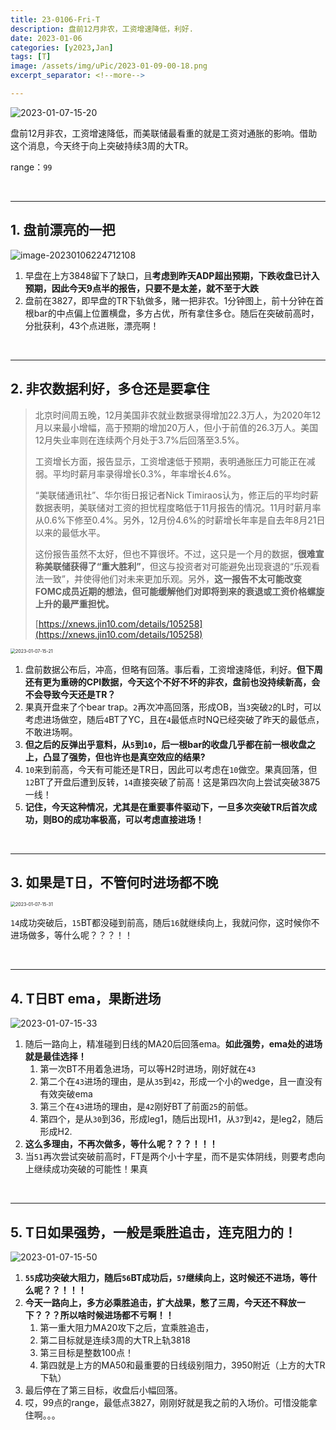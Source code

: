 ```yaml
---
title: 23-0106-Fri-T
description: 盘前12月非农，工资增速降低，利好.
date: 2023-01-06
categories: [y2023,Jan]
tags: [T]
image: /assets/img/uPic/2023-01-09-00-18.png
excerpt_separator: <!--more-->

---
```


![2023-01-07-15-20](https://cdn.jsdelivr.net/gh/shawnyeung/shawnyeung.github.io@master/assets/img/uPic/2023-01-09-00-18.png)

盘前12月非农，工资增速降低，而美联储最看重的就是工资对通胀的影响。借助这个消息，今天终于向上突破持续3周的大TR。

 <!--more-->

range：`99`

<br/>

---

## 1. 盘前漂亮的一把

![image-20230106224712108](https://cdn.jsdelivr.net/gh/shawnyeung/shawnyeung.github.io@master/assets/img/uPic/2023-01-06-22-47.png)

1. 早盘在上方3848留下了缺口，且**考虑到昨天ADP超出预期，下跌收盘已计入预期，因此今天9点半的报告，只要不是太差，就不至于大跌**
2. 盘前在3827，即早盘的TR下轨做多，赌一把非农。1分钟图上，前十分钟在首根bar的中点偏上位置横盘，多方占优，所有拿住多仓。随后在突破前高时，分批获利，43个点进账，漂亮啊！

<br/>

---

## 2. 非农数据利好，多仓还是要拿住

> 北京时间周五晚，12月美国非农就业数据录得增加22.3万人，为2020年12月以来最小增幅，高于预期的增加20万人，但小于前值的26.3万人。美国12月失业率则在连续两个月处于3.7%后回落至3.5%。
>
> 工资增长方面，报告显示，工资增速低于预期，表明通胀压力可能正在减弱。平均时薪月率录得增长0.3%，年率增长4.6%。
>
> “美联储通讯社”、华尔街日报记者Nick Timiraos认为，修正后的平均时薪数据表明，美联储对工资的担忧程度略低于11月报告的情况。11月时薪月率从0.6%下修至0.4%。另外，12月份4.6%的时薪增长年率是自去年8月21日以来的最低水平。
>
> 这份报告虽然不太好，但也不算很坏。不过，这只是一个月的数据，**很难宣称美联储获得了“重大胜利”**，但这与投资者对可能避免出现衰退的“乐观看法一致”，并使得他们对未来更加乐观。另外，**这一报告不太可能改变FOMC成员近期的想法，但可能缓解他们对即将到来的衰退或工资价格螺旋上升的最严重担忧。**
>
> [https://xnews.jin10.com/details/105258](https://xnews.jin10.com/details/105258) 

<img src="https://cdn.jsdelivr.net/gh/shawnyeung/shawnyeung.github.io@master/assets/img/uPic/2023-01-09-00-19.png" alt="2023-01-07-15-21" style="zoom:50%;" />

1. 盘前数据公布后，冲高，但略有回落。事后看，工资增速降低，利好。**但下周还有更为重磅的CPI数据，今天这个不好不坏的非农，盘前也没持续新高，会不会导致今天还是TR？**
2. 果真开盘来了个bear trap。`2`再次冲高回落，形成OB，当`3`突破`2`的L时，可以考虑进场做空，随后`4`BT了YC，且在`4`最低点时NQ已经突破了昨天的最低点，不敢进场啊。
3. **但之后的反弹出乎意料，从`5`到`10`，后一根bar的收盘几乎都在前一根收盘之上，凸显了强势，但也许也是真空效应的结果?**
4. `10`来到前高，今天有可能还是TR日，因此可以考虑在`10`做空。果真回落，但`12`BT了开盘后遭到反转，`14`直接突破了前高！这是第四次向上尝试突破3875一线！
5. **记住，今天这种情况，尤其是在重要事件驱动下，一旦多次突破TR后首次成功，则BO的成功率极高，可以考虑直接进场！**

<br/>

---

## 3. 如果是T日，不管何时进场都不晚

<img src="https://cdn.jsdelivr.net/gh/shawnyeung/shawnyeung.github.io@master/assets/img/uPic/2023-01-09-00-22.png" alt="2023-01-07-15-31" style="zoom:50%;" />

`14`成功突破后，`15`BT都没碰到前高，随后`16`就继续向上，我就问你，这时候你不进场做多，等什么呢？？？！！

<br/>

---

## 4. T日BT ema，果断进场

![2023-01-07-15-33](https://cdn.jsdelivr.net/gh/shawnyeung/shawnyeung.github.io@master/assets/img/uPic/2023-01-09-00-20.png)

1. 随后一路向上，精准碰到日线的MA20后回落ema。**如此强势，ema处的进场就是最佳选择！**
   1. 第一次BT不用着急进场，可以等H2时进场，刚好就在`43`
   2. 第二个在`43`进场的理由，是从`35`到`42`，形成一个小的wedge，且一直没有有效突破ema
   3. 第三个在`43`进场的理由，是`42`刚好BT了前面`25`的前低。
   4. 第四个，是从`30`到36，形成leg1，随后出现H1，从`37`到`42`，是leg2，随后形成H2.
2. **这么多理由，不再次做多，等什么呢？？？！！！**
3. 当`51`再次尝试突破前高时，FT是两个小十字星，而不是实体阴线，则要考虑向上继续成功突破的可能性！果真

<br/>

---

## 5. T日如果强势，一般是乘胜追击，连克阻力的！

![2023-01-07-15-50](https://cdn.jsdelivr.net/gh/shawnyeung/shawnyeung.github.io@master/assets/img/uPic/2023-01-09-00-21.png)

1. **`55`成功突破大阻力，随后`56`BT成功后，`57`继续向上，这时候还不进场，等什么呢？？！！！**
2. **今天一路向上，多方必乘胜追击，扩大战果，憋了三周，今天还不释放一下？？？所以啥时候进场都不亏啊！！**
   1. 第一重大阻力MA20攻下之后，宜乘胜追击，
   2. 第二目标就是连续3周的大TR上轨3818
   3. 第三目标是整数100点！
   4. 第四就是上方的MA50和最重要的日线级别阻力，3950附近（上方的大TR下轨）
3. 最后停在了第三目标，收盘后小幅回落。
4. 哎，99点的range，最低点3827，刚刚好就是我之前的入场价。可惜没能拿住啊。。。

